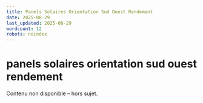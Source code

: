 ```yaml
---
title: Panels Solaires Orientation Sud Ouest Rendement
date: 2025-08-29
last_updated: 2025-08-29
wordcount: 12
robots: noindex
---
```


# panels solaires orientation sud ouest rendement

Contenu non disponible – hors sujet.